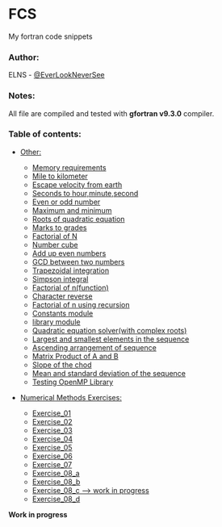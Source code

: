 # FCS
My fortran code snippets

### Author:
ELNS - [@EverLookNeverSee](https://github.com/EverLookNeverSee)

### Notes:
All file are compiled and tested with **gfortran v9.3.0** compiler.

### Table of contents:
* [Other:](/src)
    * [Memory requirements](/src/other/Memory_requirements.f90)
    * [Mile to kilometer](/src/other/Mile_to_Km.f90)
    * [Escape velocity from earth](/src/other/escape_velocity.f90)
    * [Seconds to hour,minute,second](/src/other/convert_time.f90)
    * [Even or odd number](/src/other/even_odd.f90)
    * [Maximum and minimum](/src/other/max_min.f90)
    * [Roots of quadratic equation](/src/other/roots.f90)
    * [Marks to grades](/src/other/mark_to_grade.f90)
    * [Factorial of N](src/other/factorial.f90)
    * [Number cube](src/other/number_cube.f90)
    * [Add up even numbers](/src/other/sum_of_evens.f90)
    * [GCD between two numbers](/src/other/gcd.f90)
    * [Trapezoidal integration](src/other/trapezoidal_rule.f90)
    * [Simpson integral](/src/other/simpson_rule.f90)
    * [Factorial of n(function)](src/other/fact.f90)
    * [Character reverse](/src/other/character_reverse.f90)
    * [Factorial of n using recursion](/src/other/recursive_factorial.f90)
    * [Constants module](/src/other/constants.f90)
    * [library module](/src/other/library.f90)
    * [Quadratic equation solver(with complex roots)](/src/other/quadratic_equation_solver.f90)
    * [Largest and smallest elements in the sequence](/src/other/largest_smalest.f90)
    * [Ascending arrangement of sequence](/src/other/aas.f90)
    * [Matrix Product of A and B](/src/other/matrix_product.f90)
    * [Slope of the chod](/src/other/slope_of_chord.f90)
    * [Mean and standard deviation of the sequence](/src/other/mean_sd_x.f90)
    * [Testing OpenMP Library](/src/other/test_open_mp.f90)

* [Numerical Methods Exercises:](/src/numerical%20methods)
    * [Exercise_01](/src/numerical%20methods/Exercise_01.f90)
    * [Exercise_02](/src/numerical%20methods/Exercise_02.f90)
    * [Exercise_03](/src/numerical%20methods/Exercise_03.f90)
    * [Exercise_04](/src/numerical%20methods/Exercise_04.f90)
    * [Exercise_05](/src/numerical%20methods/Exercise_05.f90)
    * [Exercise_06](/src/numerical%20methods/Exercise_06.f90)
    * [Exercise_07](/src/numerical%20methods/Exercise_07.f90)
    * [Exercise_08_a](/src/numerical%20methods/Exercise_08_a.f90)
    * [Exercise_08_b](/src/numerical%20methods/Exercise_08_b.f90)
    * [Exercise_08_c --> work in progress](src/numerical%20methods/Exercise_08_c.f90)
    * [Exercise_08_d](/src/numerical%20methods/Exercise_08_d.f90)

**Work in progress**
